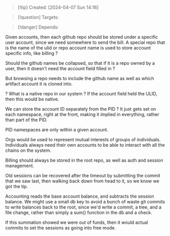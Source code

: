 
>[!tip] Created: [2024-04-07 Sun 14:16]

>[!question] Targets: 

>[!danger] Depends: 

Given accounts, then each github repo should be stored under a specific user account, since we need somewhere to send the bill.
A special repo that is the name of the ulid or repo account name is used to store account specific info, like billing ?

Should the github names be collapsed, so that if it is a repo owned by a user, then it doesn't need the account field filled in ?

But browsing a repo needs to include the github name as well as which artifact account it is cloned into.

? What is a native repo in our system ?  If the account field held the ULID, then this would be native.

We can store the account ID separately from the PID ?  It just gets set on each namespace, right at the front, making it implied in everything, rather than part of the PID.

PID namespaces are only within a given account.

Orgs would be used to represent mutual interests of groups of individuals.  Individuals always need their own accounts to be able to interact with all the chains on the system.

Billing should always be stored in the root repo, as well as auth and session management.

Old sessions can be recovered after the timeout by submitting the commit that we saw last, then walking back down from head to it, so we know we got the tip.

Accounting reads the base account balance, and subtracts the session balance.  We might use a small db key to avoid a bunch of waste git commits to write balances back to the root, since we'd write a commit, a tree, and a file change, rather than simply a sum() function in the db and a check.

If this summation showed we were out of funds, then it would actual commits to set the sessions as going into free mode.